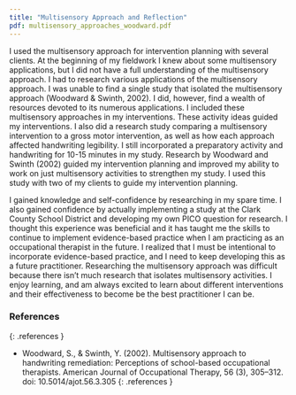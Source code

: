 ```yaml
---
title: "Multisensory Approach and Reflection"
pdf: multisensory_approaches_woodward.pdf
---
```


I used the multisensory approach for intervention planning with several clients.
At the beginning of my fieldwork I knew about some multisensory applications,
but I did not have a full understanding of the multisensory approach. I had to
research various applications of the multisensory approach. I was unable to find
a single study that isolated the multisensory approach (Woodward & Swinth,
2002). I did, however, find a wealth of resources devoted to its numerous
applications. I included these multisensory approaches in my interventions.
These activity ideas guided my interventions. I also did a research study
comparing a multisensory intervention to a gross motor intervention, as well as
how each approach affected handwriting legibility. I still incorporated a
preparatory activity and handwriting for 10-15 minutes in my study. Research by
Woodward and Swinth (2002) guided my intervention planning and improved my
ability to work on just multisensory activities to strengthen my study. I used
this study with two of my clients to guide my intervention planning.

I gained knowledge and self-confidence by researching in my spare time. I also
gained confidence by actually implementing a study at the Clark County School
District and developing my own PICO question for research. I thought this
experience was beneficial and it has taught me the skills to continue to
implement evidence-based practice when I am practicing as an occupational
therapist in the future. I realized that I must be intentional to incorporate
evidence-based practice, and I need to keep developing this as a future
practitioner. Researching the multisensory approach was difficult because there
isn’t much research that isolates multisensory activities.  I enjoy learning,
and am always excited to learn about different interventions and their
effectiveness to become be the best practitioner I can be.

### References
{: .references }

* Woodward, S., & Swinth, Y. (2002). Multisensory approach to handwriting
  remediation: Perceptions of school-based occupational therapists. American
  Journal of Occupational 	Therapy, 56 (3), 305–312. doi: 10.5014/ajot.56.3.305
{: .references }
